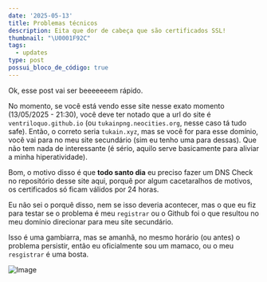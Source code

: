 ```yaml
---
date: '2025-05-13'
title: Problemas técnicos
description: Eita que dor de cabeça que são certificados SSL!
thumbnail: "\U0001F92C"
tags:
  - updates
type: post
possui_bloco_de_código: true
---
```

Ok, esse post vai ser beeeeeeem rápido.

No momento, se você está vendo esse site nesse exato momento (13/05/2025 - 21:30), você deve ter notado que a url do site é `ventriloquo.github.io` (ou `tukainpng.neocities.org`, nesse caso tá tudo safe). Então, o correto seria `tukain.xyz`, mas se você for para esse domínio, você vai para no meu site secundário (sim eu tenho uma para dessas). Que não tem nada de interessante (é sério, aquilo serve basicamente para aliviar a minha hiperatividade).

Bom, o motivo disso é que **todo santo dia** eu preciso fazer um DNS Check no repositório desse site aqui, porquê por algum cacetaralhos de motivos, os certificados só ficam válidos por 24 horas.

Eu não sei o porquê disso, nem se isso deveria acontecer, mas o que eu fiz para testar se o problema é meu `registrar` ou o Github foi o que resultou no meu domínio direcionar para meu site secundário.

Isso é uma gambiarra, mas se amanhã, no mesmo horário (ou antes) o problema persistir, então eu oficialmente sou um mamaco, ou o meu `resgistrar` é uma bosta.

![Image](https://media.tenor.com/sbicJ3YIwpkAAAAM/monkey-monkey-flip.gif)
